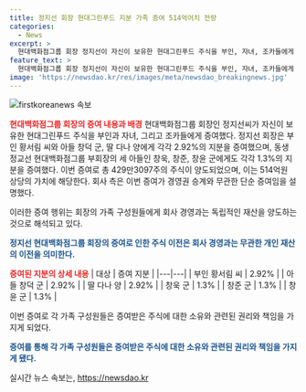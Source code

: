 ```yaml
---
title: 정지선 회장 현대그린푸드 지분 가족 증여 514억어치 전량
categories:
  - News
excerpt: >
  현대백화점그룹 회장 정지선이 자신이 보유한 현대그린푸드 주식을 부인, 자녀, 조카들에게 증여했다. 부인과 자녀에게 각각 2.92%, 조카에게 각각 1.3%를 증여했으며, 이는 현대그린푸드의 총 429만3097주에 해당하는 514억원 상당의 증여이다. 이번 증여는 경영권 승계와 무관한 개인 재산 증여로, 회사 측은 강조했다.
feature_text: >
  현대백화점그룹 회장 정지선이 자신이 보유한 현대그린푸드 주식을 부인, 자녀, 조카들에게 증여했다. 부인과 자녀에게 각각 2.92%, 조카에게 각각 1.3%를 증여했으며, 이는 현대그린푸드의 총 429만3097주에 해당하는 514억원 상당의 증여이다. 이번 증여는 경영권 승계와 무관한 개인 재산 증여로, 회사 측은 강조했다.
image: 'https://newsdao.kr/res/images/meta/newsdao_breakingnews.jpg'
---
```


<p><img src="https://newsdao.kr/res/images/meta/newsdao_breakingnews.jpg" alt="firstkoreanews 속보" /></p>

<p><b><span style="color: #ee2323;">현대백화점그룹 회장의 증여 내용과 배경</span></b>
현대백화점그룹 회장인 정지선씨가 자신이 보유한 현대그린푸드 주식을 부인과 자녀, 그리고 조카들에게 증여했다. 정지선 회장은 부인 황서림 씨와 아들 창덕 군, 딸 다나 양에게 각각 2.92%의 지분을 증여했으며, 동생 정교선 현대백화점그룹 부회장의 세 아들인 창욱, 창준, 창윤 군에게도 각각 1.3%의 지분을 증여했다. 이번 증여로 총 429만3097주의 주식이 양도되었으며, 이는 514억원 상당의 가치에 해당한다. 회사 측은 이번 증여가 경영권 승계와 무관한 단순 증여임을 설명했다.</p>

<p>이러한 증여 행위는 회장의 가족 구성원들에게 회사 경영과는 독립적인 재산을 양도하는 것으로 해석되고 있다. </p>

<p><b><span style="color: #1a5490;">정지선 현대백화점그룹 회장의 증여로 인한 주식 이전은 회사 경영과는 무관한 개인 재산의 이전을 의미한다.</span></b></p>

<p><b><span style="color: #ee2323;">증여된 지분의 상세 내용</span></b>
| 대상 | 증여 지분 |
|---|---|
| 부인 황서림 씨 | 2.92% |
| 아들 창덕 군 | 2.92% |
| 딸 다나 양 | 2.92% |
| 창욱 군 | 1.3% |
| 창준 군 | 1.3% |
| 창윤 군 | 1.3% |</p>

<p>이번 증여로 각 가족 구성원들은 증여받은 주식에 대한 소유와 관련된 권리와 책임을 가지게 되었다.</p>

<p><b><span style="color: #1a5490;">증여를 통해 각 가족 구성원들은 증여받은 주식에 대한 소유와 관련된 권리와 책임을 가지게 됐다.</span></b></p>
실시간 뉴스 속보는, <a href="https://newsdao.kr" rel="dofollow">https://newsdao.kr</a>


